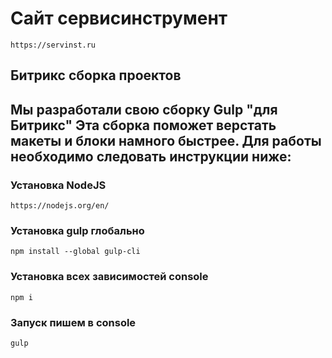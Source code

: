 # Сайт сервисинструмент
    https://servinst.ru

## Битрикс сборка проектов
Мы разработали свою сборку Gulp "для Битрикс"
Эта сборка поможет верстать макеты и блоки намного быстрее.
Для работы необходимо следовать инструкции ниже:
----
### Установка NodeJS
    https://nodejs.org/en/

### Установка gulp глобально
    npm install --global gulp-cli

### Установка всех зависимостей console
    npm i

### Запуск пишем в console
    gulp